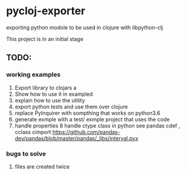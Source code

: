 # pycloj-exporter

exporting python modole to be used in clojure with libpython-clj

This project is in an initial stage 





## TODO:

### working examples

1. Export library to clojars a 
2. Show how to use it in exampled
3. explain how to use the utility
4. export python tests and use them over clojure
5. replace PyInquirer with sompthing that works on python3.6
6. generate exmple with a test/ exmple project that uses the code
7. handle properties
8 handle ctype class in python see pandas cdef , cclass cimport 
https://github.com/pandas-dev/pandas/blob/master/pandas/_libs/interval.pyx


### bugs to solve
1. files are created twice 




